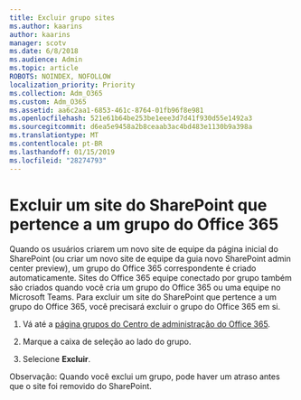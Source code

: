 ```yaml
---
title: Excluir grupo sites
ms.author: kaarins
author: kaarins
manager: scotv
ms.date: 6/8/2018
ms.audience: Admin
ms.topic: article
ROBOTS: NOINDEX, NOFOLLOW
localization_priority: Priority
ms.collection: Adm_O365
ms.custom: Adm_O365
ms.assetid: aa6c2aa1-6853-461c-8764-01fb96f8e981
ms.openlocfilehash: 521e61b64be253be1eee3d7d41f930d55e1492a3
ms.sourcegitcommit: d6ea5e9458a2b8ceaab3ac4bd483e1130b9a398a
ms.translationtype: MT
ms.contentlocale: pt-BR
ms.lasthandoff: 01/15/2019
ms.locfileid: "28274793"
---
```

# <a name="delete-a-sharepoint-site-that-belongs-to-an-office-365-group"></a>Excluir um site do SharePoint que pertence a um grupo do Office 365

Quando os usuários criarem um novo site de equipe da página inicial do SharePoint (ou criar um novo site de equipe da guia novo SharePoint admin center preview), um grupo do Office 365 correspondente é criado automaticamente. Sites do Office 365 equipe conectado por grupo também são criados quando você cria um grupo do Office 365 ou uma equipe no Microsoft Teams. Para excluir um site do SharePoint que pertence a um grupo do Office 365, você precisará excluir o grupo do Office 365 em si. 
  
1. Vá até a [página grupos do Centro de administração do Office 365](https://portal.office.com/adminportal/home#/groups).
    
2. Marque a caixa de seleção ao lado do grupo.
    
3. Selecione **Excluir**.
    
Observação: Quando você exclui um grupo, pode haver um atraso antes que o site foi removido do SharePoint.
  

